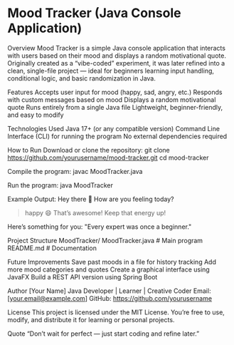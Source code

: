 # Mood Tracker (Java Console Application)

Overview
Mood Tracker is a simple Java console application that interacts with users based on their mood and displays a random motivational quote.
Originally created as a “vibe-coded” experiment, it was later refined into a clean, single-file project — ideal for beginners learning input handling, conditional logic, and basic randomization in Java.

Features
Accepts user input for mood (happy, sad, angry, etc.)
Responds with custom messages based on mood
Displays a random motivational quote
Runs entirely from a single Java file
Lightweight, beginner-friendly, and easy to modify

Technologies Used
Java 17+ (or any compatible version)
Command Line Interface (CLI) for running the program
No external dependencies required

How to Run
Download or clone the repository:
git clone https://github.com/yourusername/mood-tracker.git
cd mood-tracker

Compile the program:
javac MoodTracker.java

Run the program:
java MoodTracker

Example Output:
Hey there 👋 How are you feeling today?
> happy
😄 That’s awesome! Keep that energy up!

Here’s something for you:
"Every expert was once a beginner."

Project Structure
MoodTracker/
  MoodTracker.java   # Main program
  README.md          # Documentation

Future Improvements
Save past moods in a file for history tracking
Add more mood categories and quotes
Create a graphical interface using JavaFX
Build a REST API version using Spring Boot

Author
[Your Name]
Java Developer | Learner | Creative Coder
Email: [your.email@example.com]
GitHub: https://github.com/yourusername

License
This project is licensed under the MIT License.
You’re free to use, modify, and distribute it for learning or personal projects.

Quote
“Don’t wait for perfect — just start coding and refine later.”
